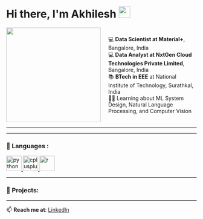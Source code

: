 # Hi there, I'm Akhilesh <img src="https://media.giphy.com/media/v1.Y2lkPTc5MGI3NjExZnd0amw5MGdmaXF1MGVmYXRjMzJ4ejdkd2J1N2hrNmhlbGhwazdoMCZlcD12MV9zdGlja2Vyc19zZWFyY2gmY3Q9cw/9B8dqzmFI0yujEjfgg/giphy.gif" width="30px" />


<div style="display: flex; align-items: center;">

<img src="https://user-images.githubusercontent.com/74038190/225813708-98b745f2-7d22-48cf-9150-083f1b00d6c9.gif" width="250" style="margin-right: 20px;" />

<div>

💻 **Data Scientist at Material+**, Bangalore, India  
💻 **Data Analyst at NxtGen Cloud Technologies Private Limited**, Bangalore, India  
📚 **BTech in EEE** at National Institute of Technology, Surathkal, India  
👨‍💻 Learning about ML System Design, Natural Language Processing, and Computer Vision  

</div>
</div>














---




---

### 🔧 Languages :



<p>

  <a href="https://www.python.org" target="_blank" rel="noreferrer">
      <img src="https://cdn.jsdelivr.net/gh/devicons/devicon/icons/python/python-original.svg" alt="python" width="40" height="40"/>
  </a>

  <a href="https://isocpp.org/" target="_blank" rel="noreferrer">
      <img src="https://cdn.jsdelivr.net/gh/devicons/devicon/icons/cplusplus/cplusplus-original.svg" alt="cplusplus" width="40" 
      height="40"/>
  </a>

  <a href= "https://www.r-project.org/" target="_blank" rel="noreferrer">
      <img src="https://cdn.jsdelivr.net/gh/devicons/devicon/icons/r/r-original.svg" alt = "r" width="40" height="40"/>
  </a>
  
</p>












---

### 📘 Projects:

---

📫 **Reach me at**: [LinkedIn](https://linkedin.com/in/your-profile)


















<!--
**Akhilesh0013/Akhilesh0013** is a ✨ _special_ ✨ repository because its `README.md` (this file) appears on your GitHub profile.

Here are some ideas to get you started:

- 🔭 I’m currently working on ...
- 🌱 I’m currently learning ...
- 👯 I’m looking to collaborate on ...
- 🤔 I’m looking for help with ...
- 💬 Ask me about ...
- 📫 How to reach me: ...
- 😄 Pronouns: ...
- ⚡ Fun fact: ...
-->
